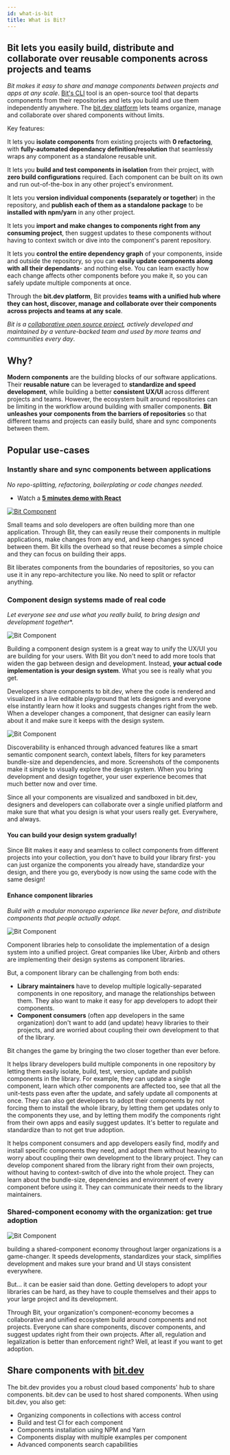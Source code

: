 ```yaml
---
id: what-is-bit
title: What is Bit?
---
```


## Bit lets you easily build, distribute and collaborate over reusable components across projects and teams

*Bit makes it easy to share and manage components between projects and apps at any scale*. [Bit's CLI](https://github.com/teambit/bit) tool is an open-source tool that departs components from their repositories and lets you build and use them independently anywhere. The [bit.dev platform](https://bit.dev) lets teams organize, manage and collaborate over shared components without limits.

Key features:

It lets you **isolate components** from existing projects with **0 refactoring**, with **fully-automated dependancy definition/resolution** that seamlessly wraps any component as a standalone reusable unit.  

It lets you **build and test components in isolation** from their project, with **zero build configurations** required. Each component can be built on its own and run out-of-the-box in any other project's environment.

It lets you **version individual components (separately or together**) in the repository, and **publish each of them as a standalone package** to be **installed with npm/yarn** in any other project.

It lets you **import and make changes to components right from any consuming project**, then suggest updates to these components without having to context switch or dive into the component's parent repository.

It lets you **control the entire dependency graph** of your components, inside and outside the repository, so you can **easily update components along with all their dependants**- and nothing else. You can learn exactly how each change affects other components before you make it, so you can safely update multiple components at once.

Through the **bit.dev platform**, Bit provides **teams with a unified hub where they can host, discover, manage and collaborate over their components across projects and teams at any scale**.

*Bit is a [collaborative open source project](https://github.com/teambit/bit), actively developed and maintained by a venture-backed team and used by more teams and communities every day*.  

## Why?

**Modern components** are the building blocks of our software applications.
Their **reusable nature** can be leveraged to **standardize and speed development**, while building a better **consistent UX/UI** across different projects and teams. However, the ecosystem built around repositories can be limiting in the workflow around building with smaller components.  **Bit unleashes your components from the barriers of repositories** so that different teams and projects can easily build, share and sync components between them.

## Popular use-cases

### Instantly share and sync components between applications

*No repo-splitting, refactoring, boilerplating or code changes needed.*

* Watch a [**5 minutes demo with React**](https://www.youtube.com/watch?v=E5lgoz6-nfs)

[![Bit Component](https://storage.googleapis.com/bit-docs/reuse-react-components.jpeg)](https://www.youtube.com/watch?v=E5lgoz6-nfs)

Small teams and solo developers are often building more than one application. Through Bit, they can easily reuse their components in multiple applications, make changes from any end, and keep changes synced between them. Bit kills the overhead so that reuse becomes a simple choice and they can focus on building their apps.

Bit liberates components from the boundaries of repositories, so you can use it in any repo-architecture you like. No need to split or refactor anything. 

### Component design systems made of real code

*Let everyone see and use what you really build, to bring design and development together**.

![Bit Component](https://storage.googleapis.com/bit-docs/discover-components-aug19-gif.gif)

Building a component design system is a great way to unify the UX/UI you are building for your users.
With Bit you don't need to add more tools that widen the gap between design and development. Instead, **your actual code implementation is your design system**. What you see is really what you get.

Developers share components to bit.dev, where the code is rendered and visualized in a live editable playground that lets designers and everyone else instantly learn how it looks and suggests changes right from the web. When a developer changes a component, that designer can easily learn about it and make sure it keeps with the design system.

![Bit Component](https://storage.googleapis.com/bit-docs/component-page-chart-bit-gif.gif)

Discoverability is enhanced through advanced features like a smart semantic component search, context labels, filters for key parameters bundle-size and dependencies, and more. Screenshots of the components make it simple to visually explore the design system. When you bring development and design together, your user experience becomes that much better now and over time.

Since all your components are visualized and sandboxed in bit.dev, designers and developers can collaborate over a single unified platform and make sure that what you design is what your users really get. Everywhere, and always.  

#### You can build your design system gradually!

Since Bit makes it easy and seamless to collect components from different projects into your collection, you don't have to build your library first- you can just organize the components you already have, standardize your design, and there you go, everybody is now using the same code with the same design!

#### Enhance component libraries

*Build with a modular monorepo experience like never before, and distribute components that people actually adopt*.

![Bit Component](https://storage.googleapis.com/bit-docs/UI%20library%20monorepo.jpg)

Component libraries help to consolidate the implementation of a design system into a unified project.
Great companies like Uber, Airbnb and others are implementing their design systems as component libraries.

But, a component library can be challenging from both ends:

- **Library maintainers** have to develop multiple logically-separated components in one repository, and manage the relationships between them. They also want to make it easy for app developers to adopt their components.
- **Component consumers** (often app developers in the same organization) don't want to add (and update) heavy libraries to their projects, and are worried about coupling their own development to that of the library.

Bit changes the game by bringing the two closer together than ever before.

It helps library developers build multiple components in one repository by letting them easily isolate, build, test, version, update and publish components in the library. For example, they can update a single component, learn which other components are affected too, see that all the unit-tests pass even after the update, and safely update all components at once. They can also get developers to adopt their components by not forcing them to install the whole library, by letting them get updates only to the components they use, and by letting them modify the components right from their own apps and easily suggest updates. It's better to regulate and standardize than to not get true adoption.

It helps component consumers and app developers easily find, modify and install specific components they need, and adopt them without heaving to worry about coupling their own development to the library project. They can develop component shared from the library right from their own projects, without having to context-switch of dive into the whole project. They can learn about the bundle-size, dependencies and environment of every component before using it. They can communicate their needs to the library maintainers.

### Shared-component economy with the organization: get true adoption

![Bit Component](https://storage.googleapis.com/bit-docs/shared-components.png)

building a shared-component economy throughout larger organizations is a game-changer. It speeds developments, standardizes your stack, simplifies development and makes sure your brand and UI stays consistent everywhere.

But... it can be easier said than done. Getting developers to adopt your libraries can be hard, as they have to couple themselves and their apps to your large project and its development.  

Through Bit, your organization's component-economy becomes a collaborative and unified ecosystem build around components and not projects. Everyone can share components, discover components, and suggest updates right from their own projects. After all, regulation and legalization is better than enforcement right? Well, at least if you want to get adoption.

## Share components with [bit.dev](https://bit.dev)

The bit.dev provides you a robust cloud based components' hub to share components. bit.dev can be used to host shared components. When using bit.dev, you also get:  

- Organizing components in collections with access control
- Build and test CI for each component
- Components installation using NPM and Yarn
- Components display with multiple examples per component
- Advanced components search capabilities
